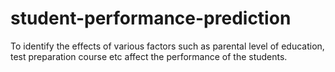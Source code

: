 # student-performance-prediction
To identify the effects of various factors such as parental level of education, test preparation course etc affect the performance of the students.
